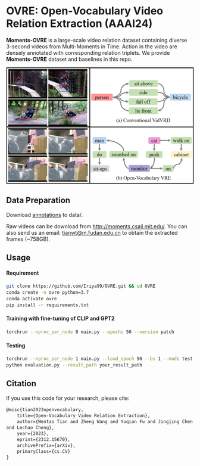 # OVRE: Open-Vocabulary Video Relation Extraction (AAAI24)

**Moments-OVRE** is a large-scale video relation dataset containing diverse 3-second videos from Multi-Moments in Time. Action in the video are densely annotated with corresponding relation triplets. We provide **Moments-OVRE** dataset and baselines in this repo.

![contra](fig/contra.png)

## Data Preparation

Download [annotations](https://drive.google.com/drive/folders/1yZpXjeQt5m5sF7JNXL5WOhYlwcoFW0EB?usp=drive_link) to data/.

Raw videos can be download from http://moments.csail.mit.edu/. You can also send us an email: tianwt@m.fudan.edu.cn to obtain the extracted frames (~758GB).

## Usage

#### Requirement

```bash
git clone https://github.com/Iriya99/OVRE.git && cd OVRE
conda create -n ovre python=3.7
conda activate ovre
pip install -r requirements.txt
```

#### Training with fine-tuning of CLIP and GPT2

```bash
torchrun --nproc_per_node 8 main.py --epochs 50 --version patch
```

#### Testing

```bash
torchrun --nproc_per_node 1 main.py --load_epoch 50 --bs 1 --mode test --version patch
python evaluation.py --result_path your_result_path
```



## Citation

If you use this code for your research, please cite:

```
@misc{tian2023openvocabulary,
    title={Open-Vocabulary Video Relation Extraction},
    author={Wentao Tian and Zheng Wang and Yuqian Fu and Jingjing Chen and Lechao Cheng},
    year={2023},
    eprint={2312.15670},
    archivePrefix={arXiv},
    primaryClass={cs.CV}
}
```
